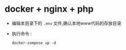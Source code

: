 # docker + nginx + php 


- 编辑本目录下的 `.env` 文件,确认本地www代码的存放目录
- 执行命令 : 
	
	```shell
	docker-compose up -d
	```